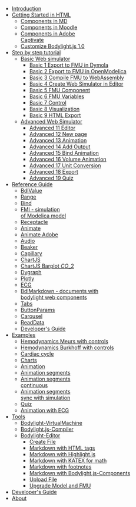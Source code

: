 * [Introduction](#index.md)
* [Getting Started in HTML](#usage/gettingstarted.md)
  * [Components in MD](#usage/components2inmd.md)
  * [Components in Moodle](#usage/components3inmoodle.md)
  * [Components in Adobe\
    Captivate](#usage/components4inadobecaptivate.md)
  * [Customize Bodylight.js 1.0](#usage/customizebodylight1.md)
* [Step by step tutorial](#../tutorial/index.md)
  * [Basic Web simulator](#../tutorial/basic.md)
    * [Basic 1 Export to FMU in Dymola](#../tutorial/basic1exportdymola.md)
    * [Basic 2 Export to FMU in OpenModelica](#../tutorial/basic2exportom.md)
    * [Basic 3 Compile FMU to WebAssembly](#../tutorial/basic3compilefmu.md)
    * [Basic 4 Create Web Simulator in Editor](#../tutorial/basic4editor.md)
    * [Basic 5 FMU Component](#../tutorial/basic5fmu.md)
    * [Basic 6 FMU Variables](#../tutorial/basic6fmu2.md)
    * [Basic 7 Control](#../tutorial/basic7control.md)
    * [Basic 8 Visualization](#../tutorial/basic8visualize.md)
    * [Basic 9 HTML Export](#../tutorial/basic9export.md)
  * [Advanced Web Simulator](#../tutorial/advanced.md)
    * [Advanced 11 Editor](#../tutorial/advanced11editor.md)
    * [Advanced 12 New page](#../tutorial/advanced12newpage.md)
    * [Advanced 13 Animation](#../tutorial/advanced13animation.md)
    * [Advanced 14 Add Output](#../tutorial/advanced14addoutput.md)
    * [Advanced 15 Bind Animation](#../tutorial/advanced15bindanimation.md)
    * [Advanced 16 Volume Animation](#../tutorial/advanced16volumeanimation.md)
    * [Advanced 17 Unit Conversion](#../tutorial/advanced17unitconversion.md)
    * [Advanced 18 Export](#../tutorial/advanced18export.md)
    * [Advanced 19 Quiz](#../tutorial/advanced19quiz.md)
* [Reference Guide](#usersguide/index.md)
  * [BdlValue](#usersguide/value.md)
  * [Range](#usersguide/range.md)
  * [Bind](#usersguide/bind.md)
  * [FMI - simulation\
    of Modelica model](#usersguide/fmi.md)
  * [Receptacle](#usersguide/receptacle.md)
  * [Animate](#usersguide/animate.md)
  * [Animate Adobe](#usersguide/adobe.md)
  * [Audio](#usersguide/audio.md)
  * [Beaker](#usersguide/beaker.md)
  * [Capillary](#usersguide/capillary.md)
  * [ChartJS](#usersguide/chartjs.md)
  * [ChartJS Barplot $CO\_2$](#usersguide/chartjsbarplot.md)
  * [Dygraph](#usersguide/dygraph.md)
  * [Plotly](#usersguide/plotly.md)
  * [ECG](#usersguide/ecg.md)
  * [BdlMarkdown - documents with\
    bodylight web components](#usersguide/markdown.md)
  * [Tabs](#usersguide/tabs.md)
  * [ButtonParams](#usersguide/button.md)
  * [Carousel](#usersguide/carousel.md)
  * [ReadData](#usersguide/readdata.md)
  * [Developer's Guide](#developersguide/developersguide.md)
* [Examples](#examples.md)
  * [Hemodynamics Meurs with controls](#example/hemodynamicsmeurs.md)
  * [Hemodynamics Burkhoff with controls](#example/hemodynamicsburkhoff.md)
  * [Cardiac cycle](#example/hemo1.md)
  * [Charts](#example/charts.md)
  * [Animation](#example/animation.md)
  * [Animation segments](#example/animationsegments.md)
  * [Animation segments\
    continuous](#example/animationsegmentscont.md)
  * [Animation segments\
    sync with simulation](#example/animationsimulation.md)
  * [Quiz](#example/quiz.md)
  * [Animation with ECG](#example/animationecg.md)
* [Tools](#editor/tools.md)
  * [Bodylight-VirtualMachine](#editor/virtualmachine.md)
  * [Bodylight.js-Compiler](#editor/compiler.md)
  * [Bodylight-Editor](#editor/index.md)
    * [Create File](#editor/createmdfile.md)
    * [Markdown with HTML tags](#editor/mdfiletags.md)
    * [Markdown with Highlight.js](#editor/mdfilehighlight.md)
    * [Markdown with KATEX for math](#editor/mdfilekatex.md)
    * [Markdown with footnotes](#editor/mdfilefootnote.md)
    * [Markdown with Bodylight.js-Components](#editor/mdfilefmi.md)
    * [Upload File](#editor/uploadfile.md)
    * [Upgrade Model and FMU](#editor/upgrade-model-and-fmu.md)
* [Developer's Guide](#developersguide/index.md)
* [About](#about.md)
